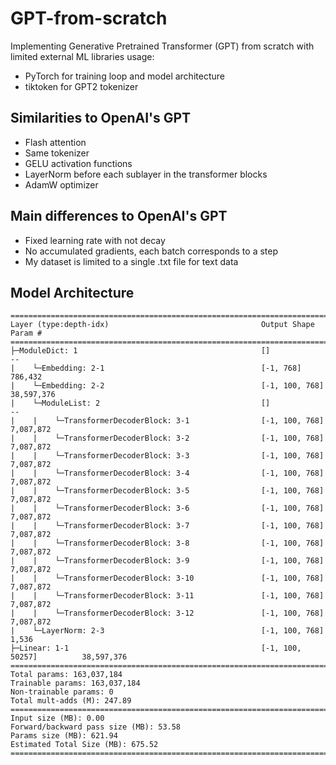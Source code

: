 # GPT-from-scratch

Implementing Generative Pretrained Transformer (GPT) from scratch with limited external ML libraries usage:
- PyTorch for training loop and model architecture
- tiktoken for GPT2 tokenizer

## Similarities to OpenAI's GPT
- Flash attention
- Same tokenizer
- GELU activation functions
- LayerNorm before each sublayer in the transformer blocks
- AdamW optimizer

## Main differences to OpenAI's GPT
- Fixed learning rate with not decay
- No accumulated gradients, each batch corresponds to a step
- My dataset is limited to a single .txt file for text data

## Model Architecture

```
=========================================================================================================
Layer (type:depth-idx)                                  Output Shape              Param #
=========================================================================================================
├─ModuleDict: 1                                         []                        --
|    └─Embedding: 2-1                                   [-1, 768]                 786,432
|    └─Embedding: 2-2                                   [-1, 100, 768]            38,597,376
|    └─ModuleList: 2                                    []                        --
|    |    └─TransformerDecoderBlock: 3-1                [-1, 100, 768]            7,087,872
|    |    └─TransformerDecoderBlock: 3-2                [-1, 100, 768]            7,087,872
|    |    └─TransformerDecoderBlock: 3-3                [-1, 100, 768]            7,087,872
|    |    └─TransformerDecoderBlock: 3-4                [-1, 100, 768]            7,087,872
|    |    └─TransformerDecoderBlock: 3-5                [-1, 100, 768]            7,087,872
|    |    └─TransformerDecoderBlock: 3-6                [-1, 100, 768]            7,087,872
|    |    └─TransformerDecoderBlock: 3-7                [-1, 100, 768]            7,087,872
|    |    └─TransformerDecoderBlock: 3-8                [-1, 100, 768]            7,087,872
|    |    └─TransformerDecoderBlock: 3-9                [-1, 100, 768]            7,087,872
|    |    └─TransformerDecoderBlock: 3-10               [-1, 100, 768]            7,087,872
|    |    └─TransformerDecoderBlock: 3-11               [-1, 100, 768]            7,087,872
|    |    └─TransformerDecoderBlock: 3-12               [-1, 100, 768]            7,087,872
|    └─LayerNorm: 2-3                                   [-1, 100, 768]            1,536
├─Linear: 1-1                                           [-1, 100, 50257]          38,597,376
=========================================================================================================
Total params: 163,037,184
Trainable params: 163,037,184
Non-trainable params: 0
Total mult-adds (M): 247.89
=========================================================================================================
Input size (MB): 0.00
Forward/backward pass size (MB): 53.58
Params size (MB): 621.94
Estimated Total Size (MB): 675.52
=========================================================================================================
```